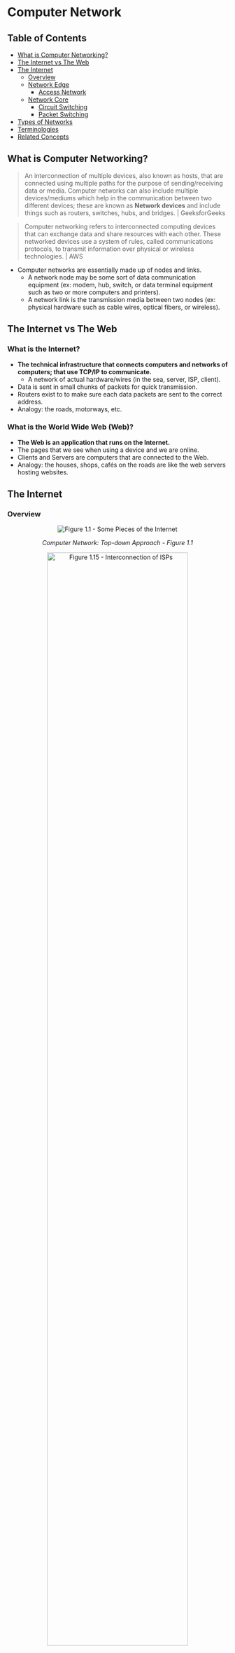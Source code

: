 # Computer Network

## Table of Contents
- [What is Computer Networking?](#what-is-computer-networking)
- [The Internet vs The Web](#the-internet-vs-the-web)
- [The Internet](#the-internet)
  - [Overview](#overview)
  - [Network Edge](#network-edge)
    - [Access Network](#access-network)
  - [Network Core](#network-core)
    - [Circuit Switching](#circuit-switching)
    - [Packet Switching](#packet-switching)
- [Types of Networks](#types-of-networks)
- [Terminologies](#terminologies)
- [Related Concepts](#related-concepts)

## What is Computer Networking?
> An interconnection of multiple devices, also known as hosts, that are connected using multiple paths for the purpose of sending/receiving data or media. Computer networks can also include multiple devices/mediums which help in the communication between two different devices; these are known as **Network devices** and include things such as routers, switches, hubs, and bridges. | GeeksforGeeks

> Computer networking refers to interconnected computing devices that can exchange data and share resources with each other. These networked devices use a system of rules, called communications protocols, to transmit information over physical or wireless technologies. | AWS

- Computer networks are essentially made up of nodes and links. 
  - A network node may be some sort of data communication equipment (ex: modem, hub, switch, or data terminal equipment such as two or more computers and printers).
  - A network link is the transmission media between two nodes (ex: physical hardware such as cable wires, optical fibers, or wireless).

## The Internet vs The Web
### What is the Internet?
- **The technical infrastructure that connects computers and networks of computers; that use TCP/IP to communicate.**
  - A network of actual hardware/wires (in the sea, server, ISP, client).
- Data is sent in small chunks of packets for quick transmission.
- Routers exist to to make sure each data packets are sent to the correct address.
- Analogy: the roads, motorways, etc.
### What is the World Wide Web (Web)?
- **The Web is an application that runs on the Internet.**
- The pages that we see when using a device and we are online.
- Clients and Servers are computers that are connected to the Web.
- Analogy: the houses, shops, cafés on the roads are like the web servers hosting websites.

## The Internet
### Overview
<div align="center">
  <img src="https://raw.githubusercontent.com/Kakamotobi/Learned/main/Computer%20Network/refImg/figure1.1-some-pieces-of-the-internet.png" alt="Figure 1.1 - Some Pieces of the Internet" />
  <p><em>Computer Network: Top-down Approach - Figure 1.1</em></p>
</div>

<div align="center">
  <img src="https://raw.githubusercontent.com/Kakamotobi/Learned/main/Computer%20Network/refImg/figure1.15-interconnection-of-isps.png" alt="Figure 1.15 - Interconnection of ISPs" width="80%" />
  <p><em>Computer Network: Top-down Approach - Figure 1.15</em></p>
</div>

### Network Edge
- The first step between End-Systems and the Network Core.
#### Access Network
<div align="center">
  <img src="https://raw.githubusercontent.com/Kakamotobi/Learned/main/Computer%20Network/refImg/figure1.4-access-networks.png" alt="Figure 1.4 - Access Networks" />
  <p><em>Computer Network: Top-down Approach - Figure 1.4</em></p>
</div>

- The network that physically connects an End-System to the first Router (a.k.a. Edge Router) on a path from the End-System to any other distant End-System.
##### Components
- **End-System**
  - a.k.a. hosts.
  - Ex: desktop computers, mobile devices, servers.
- **Modem**
  - Device that connects your home to your ISP through a physical connection, enabling access to the Internet.
  - Usually provided by an Access ISP (Ex: telco or cable company, university, company).
- **Router**
  - Device that creates a LAN. Connects to your Modem and then to your devices.
  - i.e. connects your End-System to your home network (LAN) or WiFi network.
- Ways to connect the Access Network to the Edge Router:
  - DSL (telephone line), Cable (TV line), FTTH, 5G fixed wireless.

### Network Core
- From a very high level view point, every network is comprised of a transmitting end, receiving end, and some sort of link between the two.
- There are two approaches to moving data through a network of links and switches: **Circuit Switching** and **Packet Switching**.
#### Circuit Switching
<div align="center">
  <img src="https://cdn.comparitech.com/wp-content/uploads/2019/03/Circuit-Switching-1024x427.jpg" alt="Circuit Switching" width="80%" />
</div>

- In **Circuit Switching**, two networks nodes have to first establish a **_dedicated communications channel (circuit)_** going through the network in order to communicate.
  - The channel remains dedicated until the communication session (telephone call) ends.
    - i.e. the resources along the whole path (buffers, links, transmission rate) are reserved for the duration of the communication session between the End-Systems.
  - Number of Circuits = Number of Simultaneous Connections Possible
- Traditional telephone networks, which started off as a _landline network_ where nodes (communication endpoints) were directly connected via wire, were based on Circuit Switching.
#### Packet Switching
<div align="center">
  <img src="https://learningcontent.cisco.com/images/Fig3_SegmentRouting.png" alt="Packet Switching" width="80%" />
</div>

- In **Packet Switching**, two network nodes communicate by sending/receiving packets on an existing connection.
  - A **Packet** is a small chunk of the message being sent.
  - These Packets travel through communication Links and Packet Switches to reach the destination (without a dedicated circuit).
- The modern Internet is based on Packet Switching.
##### Packet Switch
- Intermediary nodes that forward packets toward their ultimate destinations.
- Job is to switch an incoming packet onto an outgoing link.
- Types
  - **Router**
    - Typically used in the Network Core.
  - **Link-layer Switch**
    - Typically used in Access Networks.
##### Store-and-Forward Transmission
- **The Packet Switch buffers (i.e. “stores”) the Packet’s bits until it receives all of the Packet’s bits. Then, it can start transmitting the first bit of the Packet onto the outbound Link. And simultaneously starts to receive the next Packet’s bits.**
- End-to-End Delay = N * (L/R)
  - N = number of links in the path.
  - L = size of a packet in bits.
  - R = transmission rate (bits/sec).
- Most Packet Switches use store-and-forward transmission at the inputs to the Links.
##### Queuing Delays and Packet Loss
- A Packet Switch has multiple Links attached to it.
- The Packet Switch has an **Output Buffer** (a.k.a. Output Queue) for each attached Link that stores packets that the router is about to send into that Link.
- If the particular Link is occupied with transmitting another Packet, the Packet must wait in the Output Buffer.
- If an arriving Packet encounters a full Output Buffer, there will be **Packet Loss**.
  - Either the arriving Packet or a Packet already in the queue will be dropped.
- **Output Buffer Queuing Delay**
  - Depends on network congestion.
  - Ex: if arrival rate (in Mbps) of packets to the Router exceeds the Link’s Mbps.
##### Forwarding Table
- **A table that maps destination IP addresses (included in a Packet’s header) to outbound Links to determine which outbound Link to forward the Packet onto.**
- The Internet has a number of special Routing Protocols that are used to automatically set Forwarding Tables.

## Types of Networks
### Local Area Network (LAN)
- Interconnect computers within a limited area (ex: home, school, office).
### Metropolitan Area Network (MAN)
- Interconnect computers within a geographic region the size of a metropolitan area (ex: city).
### Wide Area Network (WAN)
- Interconnect computers across the world (ex: the Internet).
- A network of networks.

## Terminologies
- **Routers**
  - A networking device that is used to interconnect LANs to form a WAN.
  - IP routers use IP addresses to determine where to forward packets.
  - Routing allows multiple networks to communicate independently and yet remain separate.
- **Bridges**
  - A networking device that creates a single, aggregate network from multiple communication networks or network segments.
  - Bridging connects two separate networks as if they were a single network.
  - c.f. Routers.

## Related Concepts
- **TCP/IP Protocol Suite**
  - The set of rules or algorithms which define the ways of how two entities can communicate across the network.
  - i.e., defines how data should travel across the Internet.
- **Domain Name System(DNS) Server**
  - Special servers that match up the web address(URL) that we type in our browsers to their actual IP addresses.
  - The browser looks up the domain name in the DNS to find the website's real IP address in order to retrieve the website.
- **Port**
  - A logical channel through which data can be sent/received to an application.
  - Any host may have multiple applications running, and each of these applications is identified using the port number on which they are running.
- **Host**
  - a.k.a. End-System.
  - Each device in the network is associated with a unique device name known as Hostname.
- **Socket**
  - The unique combination of IP address and Port number.
  - Commonly used for client and server interaction where the client connects to the server, exchange information, and then disconnect.
  - Flow
    - The server first establishes (binds) an address (socket/endpoint) that clients can use to find the server.
    - The socket on the server process waits for requests from a client.
      - The client-to-server data exchange takes place when a client connects to the server through a socket.
    - The server performs the client's request and sends the reply back to the client.
- **Content Delivery Network (CDN)**
  - A geographically distributed group of servers that work together to provide fast delivery of Internet content.
  - Requests are serviced from the infrastructure closest to the client making the request.

## Reference
[Basics of Computer Networking | GeeksforGeeks](https://www.geeksforgeeks.org/basics-computer-networking/)  
[What is Computer Networking? - AWS](https://aws.amazon.com/what-is/computer-networking/)  
[What is a WAN? Wide-Area Network - Cisco](https://www.cisco.com/c/en/us/products/switches/what-is-a-wan-wide-area-network.html#~types)  
[How sockets work - IBM](https://www.ibm.com/docs/en/i/7.3?topic=programming-how-sockets-work)  
